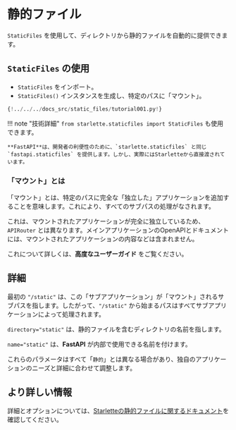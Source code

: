 # 静的ファイル

`StaticFiles` を使用して、ディレクトリから静的ファイルを自動的に提供できます。

## `StaticFiles` の使用

* `StaticFiles` をインポート。
* `StaticFiles()` インスタンスを生成し、特定のパスに「マウント」。

```Python hl_lines="2  6"
{!../../../docs_src/static_files/tutorial001.py!}
```

!!! note "技術詳細"
    `from starlette.staticfiles import StaticFiles` も使用できます。

    **FastAPI**は、開発者の利便性のために、`starlette.staticfiles` と同じ `fastapi.staticfiles` を提供します。しかし、実際にはStarletteから直接渡されています。

### 「マウント」とは

「マウント」とは、特定のパスに完全な「独立した」アプリケーションを追加することを意味します。これにより、すべてのサブパスの処理がなされます。

これは、マウントされたアプリケーションが完全に独立しているため、`APIRouter` とは異なります。メインアプリケーションのOpenAPIとドキュメントには、マウントされたアプリケーションの内容などは含まれません。

これについて詳しくは、**高度なユーザーガイド** をご覧ください。

## 詳細

最初の `"/static"` は、この「サブアプリケーション」が「マウント」されるサブパスを指します。したがって、`"/static"` から始まるパスはすべてサブアプリケーションによって処理されます。

`directory="static"` は、静的ファイルを含むディレクトリの名前を指します。

`name="static"` は、**FastAPI** が内部で使用できる名前を付けます。

これらのパラメータはすべて「`静的`」とは異なる場合があり、独自のアプリケーションのニーズと詳細に合わせて調整します。

## より詳しい情報

詳細とオプションについては、<a href="https://www.starlette.io/staticfiles/" class="external-link" target="_blank">Starletteの静的ファイルに関するドキュメント</a>を確認してください。
